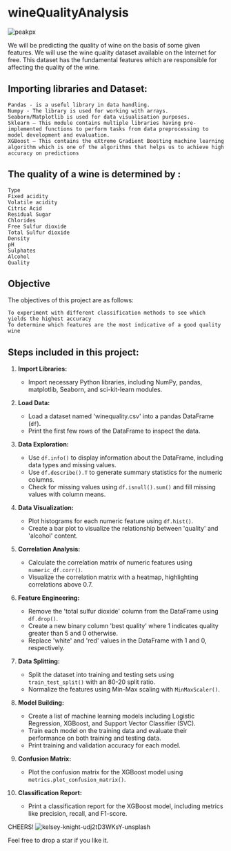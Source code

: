 # wineQualityAnalysis

![peakpx](https://github.com/Deba951/wineQualityAnalysis/assets/83878346/6dbe16ac-9693-4ccb-a2ee-02f604968ea5)


We will be predicting the quality of wine on the basis of some given features. 
We will use the wine quality dataset available on the Internet for free. This dataset has the fundamental features which are responsible for affecting the quality of the wine.

## Importing libraries and Dataset:
```
Pandas - is a useful library in data handling.
Numpy - The library is used for working with arrays.
Seaborn/Matplotlib is used for data visualisation purposes.
Sklearn – This module contains multiple libraries having pre-implemented functions to perform tasks from data preprocessing to model development and evaluation.
XGBoost – This contains the eXtreme Gradient Boosting machine learning algorithm which is one of the algorithms that helps us to achieve high accuracy on predictions
```

## The quality of a wine is determined by :

```
Type
Fixed acidity
Volatile acidity
Citric Acid
Residual Sugar
Chlorides
Free Sulfur dioxide
Total Sulfur dioxide
Density
pH
Sulphates
Alcohol
Quality
```


## Objective

The objectives of this project are as follows:

```
To experiment with different classification methods to see which yields the highest accuracy
To determine which features are the most indicative of a good quality wine
```

## Steps included in this project:

1. **Import Libraries:**
   - Import necessary Python libraries, including NumPy, pandas, matplotlib, Seaborn, and sci-kit-learn modules.

2. **Load Data:**
   - Load a dataset named 'winequality.csv' into a pandas DataFrame (`df`).
   - Print the first few rows of the DataFrame to inspect the data.

3. **Data Exploration:**
   - Use `df.info()` to display information about the DataFrame, including data types and missing values.
   - Use `df.describe().T` to generate summary statistics for the numeric columns.
   - Check for missing values using `df.isnull().sum()` and fill missing values with column means.

4. **Data Visualization:**
   - Plot histograms for each numeric feature using `df.hist()`.
   - Create a bar plot to visualize the relationship between 'quality' and 'alcohol' content.

5. **Correlation Analysis:**
   - Calculate the correlation matrix of numeric features using `numeric_df.corr()`.
   - Visualize the correlation matrix with a heatmap, highlighting correlations above 0.7.

6. **Feature Engineering:**
   - Remove the 'total sulfur dioxide' column from the DataFrame using `df.drop()`.
   - Create a new binary column 'best quality' where 1 indicates quality greater than 5 and 0 otherwise.
   - Replace 'white' and 'red' values in the DataFrame with 1 and 0, respectively.

7. **Data Splitting:**
   - Split the dataset into training and testing sets using `train_test_split()` with an 80-20 split ratio.
   - Normalize the features using Min-Max scaling with `MinMaxScaler()`.

8. **Model Building:**
   - Create a list of machine learning models including Logistic Regression, XGBoost, and Support Vector Classifier (SVC).
   - Train each model on the training data and evaluate their performance on both training and testing data.
   - Print training and validation accuracy for each model.

9. **Confusion Matrix:**
   - Plot the confusion matrix for the XGBoost model using `metrics.plot_confusion_matrix()`.

10. **Classification Report:**
    - Print a classification report for the XGBoost model, including metrics like precision, recall, and F1-score.

CHEERS!
![kelsey-knight-udj2tD3WKsY-unsplash](https://github.com/Deba951/wineQualityAnalysis/assets/83878346/beadaafd-04a2-4776-b132-bd8da417984e)

Feel free to drop a star if you like it.
